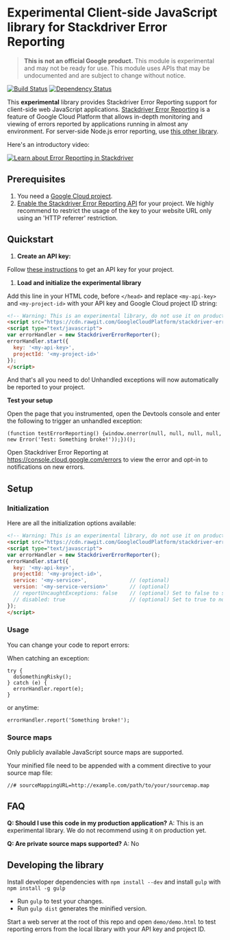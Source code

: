 # Experimental Client-side JavaScript library for Stackdriver Error Reporting

> **This is not an official Google product.** This module is experimental and may not be ready for use.
> This module uses APIs that may be undocumented and are subject to change without notice.

[![Build Status](https://travis-ci.org/GoogleCloudPlatform/stackdriver-errors-js.svg?branch=master)](https://travis-ci.org/GoogleCloudPlatform/stackdriver-errors-js)
[![Dependency Status](https://david-dm.org/GoogleCloudPlatform/stackdriver-errors-js.svg)](https://david-dm.org/GoogleCloudPlatform/stackdriver-errors-js)

This **experimental** library provides Stackdriver Error Reporting support for client-side web JavaScript applications.
[Stackdriver Error Reporting](https://cloud.google.com/error-reporting/) is a feature of Google Cloud Platform that allows in-depth monitoring and viewing of errors reported by applications running in almost any environment. For server-side Node.js error reporting, use [this other library](https://github.com/GoogleCloudPlatform/cloud-errors-nodejs).

Here's an introductory video:

[![Learn about Error Reporting in Stackdriver](https://img.youtube.com/vi/cVpWVD75Hs8/0.jpg)](https://www.youtube.com/watch?v=cVpWVD75Hs8)

## Prerequisites

1. You need a [Google Cloud project](https://console.cloud.google.com).
1. [Enable the Stackdriver Error Reporting API](https://console.cloud.google.com/apis/api/clouderrorreporting.googleapis.com/overview) for your project. We highly recommend to restrict the usage of the key to your website URL only using an 'HTTP referrer' restriction.

## Quickstart

1. **Create an API key:**

  Follow [these instructions](https://support.google.com/cloud/answer/6158862) to get an API key for your project.

1. **Load and initialize the experimental library**

  Add this line in your HTML code, before `</head>` and replace `<my-api-key>` and `<my-project-id>` with your API key and Google Cloud project ID string:

```HTML
<!-- Warning: This is an experimental library, do not use it on production environments -->
<script src="https://cdn.rawgit.com/GoogleCloudPlatform/stackdriver-errors-js/v0.0.4/dist/stackdriver-errors-concat.min.js"></script>
<script type="text/javascript">
var errorHandler = new StackdriverErrorReporter();
errorHandler.start({
  key: '<my-api-key>',
  projectId: '<my-project-id>'
});
</script>
```


And that's all you need to do! Unhandled exceptions will now automatically be reported to your project.

**Test your setup**

Open the page that you instrumented, open the Devtools console and enter the following to trigger an unhandled exception:

```JS
(function testErrorReporting() {window.onerror(null, null, null, null, new Error('Test: Something broke!'));})();
```

  Open Stackdriver Error Reporting at https://console.cloud.google.com/errors to view the error and opt-in to notifications on new errors.

## Setup

### Initialization

Here are all the initialization options available:

```HTML
<!-- Warning: This is an experimental library, do not use it on production environments -->
<script src="https://cdn.rawgit.com/GoogleCloudPlatform/stackdriver-errors-js/v0.0.4/dist/stackdriver-errors-concat.min.js"></script>
<script type="text/javascript">
var errorHandler = new StackdriverErrorReporter();
errorHandler.start({
  key: '<my-api-key>',
  projectId: '<my-project-id>',
  service: '<my-service>',              // (optional)
  version: '<my-service-version>'       // (optional)
  // reportUncaughtExceptions: false    // (optional) Set to false to stop reporting unhandled exceptions.
  // disabled: true                     // (optional) Set to true to not report errors when calling report(), this can be used when developping locally.
});
</script>
```

### Usage

You can change your code to report errors:

When catching an exception:

```JS
try {
  doSomethingRisky();
} catch (e) {
  errorHandler.report(e);
}
```

or anytime:

```JS
errorHandler.report('Something broke!');
```

### Source maps

Only publicly available JavaScript source maps are supported.

Your minified file need to be appended with a comment directive to your source map file:
```JS
//# sourceMappingURL=http://example.com/path/to/your/sourcemap.map
```

## FAQ

**Q: Should I use this code in my production application?** A: This is an experimental library. We do not recommend using it on production yet.

**Q: Are private source maps supported?** A: No

## Developing the library

Install developer dependencies with `npm install --dev` and install `gulp` with `npm install -g gulp`

* Run `gulp` to test your changes.
* Run `gulp dist` generates the minified version.

Start a web server at the root of this repo and open `demo/demo.html` to test reporting errors from the local library with your API key and project ID.
